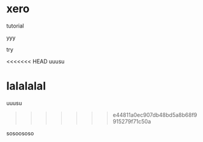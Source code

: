 # xero
tutorial

yyy

try

<<<<<<< HEAD
uuusu

lalalalal
=======
uuusu
>>>>>>> e44811a0ec907db48bd5a8b68f9915279f71c50a

sosoososo
